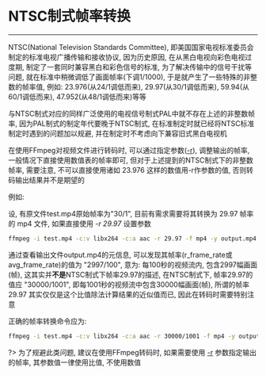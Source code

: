# NTSC制式帧率转换

---

NTSC(National Television Standards Committee), 即美国国家电视标准委员会制定的标准电视广播传输和接收协议, 因为历史原因, 在从黑白电视向彩色电视过度期, 制定了一套同时兼容黑白和彩色信号的标准, 为了解决传输中的信号干扰等问题, 就在标准中稍微调低了画面帧率(下调1/1000), 于是就产生了一些特殊的非整数的帧率值, 例如: 23.976(从24/1调低而来), 29.97(从30/1调低而来), 59.94(从60/1调低而来), 47.952(从48/1调低而来)等等

与NTSC制式对应的同样广泛使用的电视信号制式PAL中就不存在上述的非整数帧率, 因为PAL制式的制定年代要晚于NTSC制式, 在标准制定时就已经将NTSC标准制定时遇到的问题加以规避, 并在制定时不考虑向下兼容旧式黑白电视机

在使用FFmpeg对视频文件进行转码时, 可以通过指定参数([-r](/repository/Tools/FFmpeg/docs/VideoStream/Common/-r.md)), 调整输出的帧率, 一般情况下直接使用数值表的帧率即可, 但对于上述提到的NTSC制式下的非整数帧率, 需要注意, 不可以直接使用诸如 23.976 这样的数值用-r作参数的值, 否则转码输出结果并不是期望的

例如:

设, 有原文件test.mp4原始帧率为"30/1", 目前有需求需要将其转换为 29.97 帧率的 mp4 文件, 如果直接使用 *-r 29.97* 设置参数

```bash
ffmpeg -i test.mp4 -c:v libx264 -c:a aac -r 29.97 -f mp4 -y output.mp4
```

通过查看输出文件output.mp4的元信息, 可以发现其帧率(r_frame_rate或avg_frame_rate)的值为 "2997/100", 意为: 每100秒的视频流内, 包含2997幅画面(帧), 这其实并**不是**NTSC制式下帧率29.97的描述, 在NTSC制式下, 帧率29.97的值应 "30000/1001", 即每1001秒的视频流中包含30000幅画面(帧), 所谓的帧率 29.97 其实仅仅是这个比值除法计算结果的近似值而已, 因此在转码时需要特别注意

正确的帧率转换命令应为:

```bash
ffmpeg -i test.mp4 -c:v libx264 -c:a aac -r 30000/1001 -f mp4 -y output.mp4
```

?> 为了规避此类问题, 建议在使用FFmpeg转码时, 如果需要使用 [-r](/repository/Tools/FFmpeg/docs/VideoStream/Common/-r.md) 参数指定输出的帧率, 其参数值一律使用比值, 不使用数值